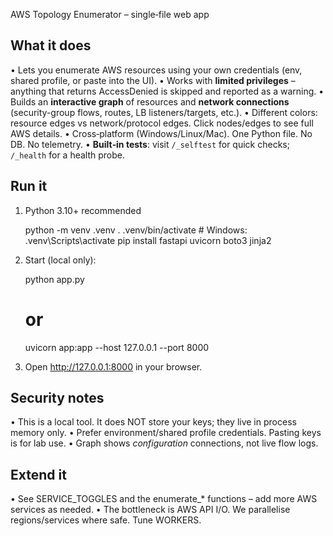 AWS Topology Enumerator – single‑file web app

What it does
------------
• Lets you enumerate AWS resources using your own credentials (env, shared profile, or paste into the UI).
• Works with **limited privileges** – anything that returns AccessDenied is skipped and reported as a warning.
• Builds an **interactive graph** of resources and **network connections** (security-group flows, routes, LB listeners/targets, etc.).
• Different colors: resource edges vs network/protocol edges. Click nodes/edges to see full AWS details.
• Cross‑platform (Windows/Linux/Mac). One Python file. No DB. No telemetry.
• **Built‑in tests**: visit `/_selftest` for quick checks; `/_health` for a health probe.

Run it
------
1) Python 3.10+ recommended

   python -m venv .venv
   . .venv/bin/activate   # Windows: .venv\\Scripts\\activate
   pip install fastapi uvicorn boto3 jinja2

2) Start (local only):

   python app.py

   # or
   uvicorn app:app --host 127.0.0.1 --port 8000

3) Open http://127.0.0.1:8000 in your browser.

Security notes
--------------
• This is a local tool. It does NOT store your keys; they live in process memory only.
• Prefer environment/shared profile credentials. Pasting keys is for lab use.
• Graph shows *configuration* connections, not live flow logs.

Extend it
---------
• See SERVICE_TOGGLES and the enumerate_* functions – add more AWS services as needed.
• The bottleneck is AWS API I/O. We parallelise regions/services where safe. Tune WORKERS.
